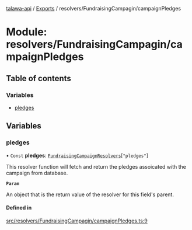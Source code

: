 [talawa-api](../README.md) / [Exports](../modules.md) / resolvers/FundraisingCampagin/campaignPledges

# Module: resolvers/FundraisingCampagin/campaignPledges

## Table of contents

### Variables

- [pledges](resolvers_FundraisingCampagin_campaignPledges.md#pledges)

## Variables

### pledges

• `Const` **pledges**: [`FundraisingCampaignResolvers`](types_generatedGraphQLTypes.md#fundraisingcampaignresolvers)[``"pledges"``]

This resolver function will fetch and return the pledges assoicated with the campaign from database.

**`Param`**

An object that is the return value of the resolver for this field's parent.

#### Defined in

[src/resolvers/FundraisingCampagin/campaignPledges.ts:9](https://github.com/PalisadoesFoundation/talawa-api/blob/53234da/src/resolvers/FundraisingCampagin/campaignPledges.ts#L9)
